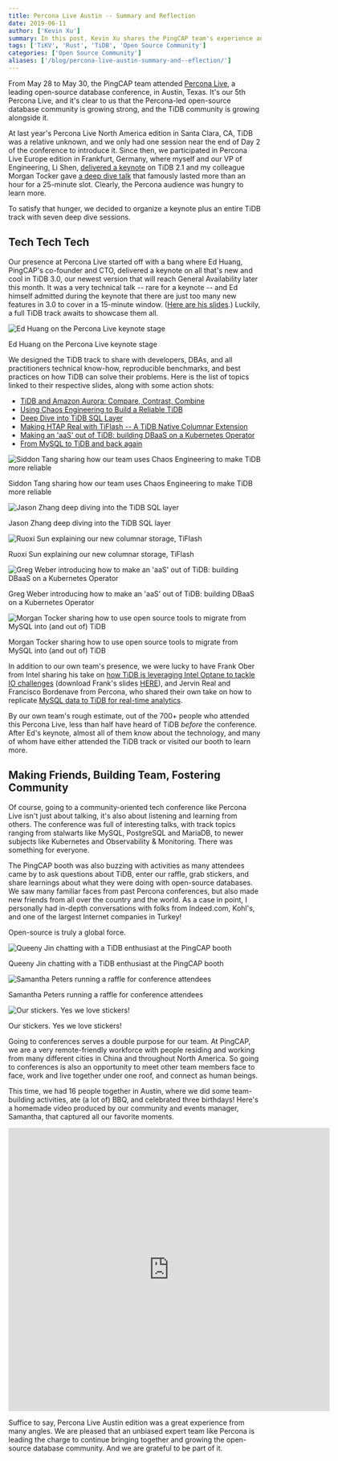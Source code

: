 ```yaml
---
title: Percona Live Austin -- Summary and Reflection
date: 2019-06-11
author: ['Kevin Xu']
summary: In this post, Kevin Xu shares the PingCAP team's experience and activities at Percona Live in Austin, including several technical sharing sessions and boosting friendship with people inside and outside PingCAP.
tags: ['TiKV', 'Rust', 'TiDB', 'Open Source Community']
categories: ['Open Source Community']
aliases: ['/blog/percona-live-austin-summary-and--eflection/']
---
```


From May 28 to May 30, the PingCAP team attended [Percona Live](https://www.percona.com/live/19/), a leading open-source database conference, in Austin, Texas. It's our 5th Percona Live, and it's clear to us that the Percona-led open-source database community is growing strong, and the TiDB community is growing alongside it. 

At last year's Percona Live North America edition in Santa Clara, CA, TiDB was a relative unknown, and we only had one session near the end of Day 2 of the conference to introduce it. Since then, we participated in Percona Live Europe edition in Frankfurt, Germany, where myself and our VP of Engineering, Li Shen, [delivered a keynote](https://www.percona.com/live/e18/sessions/tidb-21-mysql-compatibility-and-multi-cloud-deployment) on TiDB 2.1 and my colleague Morgan Tocker gave [a deep dive talk](https://www.percona.com/live/e18/sessions/tidb-distributed-horizontally-scalable-mysql-compatible) that famously lasted more than an hour for a 25-minute slot. Clearly, the Percona audience was hungry to learn more.

To satisfy that hunger, we decided to organize a keynote plus an entire TiDB track with seven deep dive sessions.  

## Tech Tech Tech

Our presence at Percona Live started off with a bang where Ed Huang, PingCAP's co-founder and CTO, delivered a keynote on all that's new and cool in TiDB 3.0, our newest version that will reach General Availability later this month. It was a very technical talk -- rare for a keynote -- and Ed himself admitted during the keynote that there are just too many new features in 3.0 to cover in a 15-minute window. ([Here are his slides](https://cdn2.hubspot.net/hubfs/4466002/PerconaLive%20Keynote.pdf?utm_source=hs_email&utm_medium=email&_hsenc=p2ANqtz-_9qqk129R8ydcMJWkPxjLT4cNKGctCfS4uVI51iiE8T4Ept8cNY5YGf2qrDwO4hVamWK-U).) Luckily, a full TiDB track awaits to showcase them all. 

![Ed Huang on the Percona Live keynote stage](media/ed-huang-on-the-percona-live-keynote-stage.png)
<div class="caption-center"> Ed Huang on the Percona Live keynote stage </div> 	

We designed the TiDB track to share with developers, DBAs, and all practitioners technical know-how, reproducible benchmarks, and best practices on how TiDB can solve their problems. Here is the list of topics linked to their respective slides, along with some action shots: 

- [TiDB and Amazon Aurora: Compare, Contrast, Combine](https://cdn2.hubspot.net/hubfs/4466002/TiDB%20vs%20Aurora.pdf?utm_source=hs_email&utm_medium=email&_hsenc=p2ANqtz-_9qqk129R8ydcMJWkPxjLT4cNKGctCfS4uVI51iiE8T4Ept8cNY5YGf2qrDwO4hVamWK-U)
- [Using Chaos Engineering to Build a Reliable TiDB](https://cdn2.hubspot.net/hubfs/4466002/Using%20Chaos%20Engineering%20to%20Build%20a%20Reliable%20TiDB.pdf?utm_source=hs_email&utm_medium=email&_hsenc=p2ANqtz-_9qqk129R8ydcMJWkPxjLT4cNKGctCfS4uVI51iiE8T4Ept8cNY5YGf2qrDwO4hVamWK-U)
- [Deep Dive into TiDB SQL Layer](https://cdn2.hubspot.net/hubfs/4466002/Deep%20Dive%20into%20the%20TiDB%20SQL%20Layer.pdf?utm_source=hs_email&utm_medium=email&_hsenc=p2ANqtz-_9qqk129R8ydcMJWkPxjLT4cNKGctCfS4uVI51iiE8T4Ept8cNY5YGf2qrDwO4hVamWK-U)
- [Making HTAP Real with TiFlash -- A TiDB Native Columnar Extension](https://cdn2.hubspot.net/hubfs/4466002/Making%20HTAP%20Real%20with%20TiFlash%20-%20A%20TiDB%20Native%20Columnar%20Extension.pdf?utm_source=hs_email&utm_medium=email&_hsenc=p2ANqtz-_9qqk129R8ydcMJWkPxjLT4cNKGctCfS4uVI51iiE8T4Ept8cNY5YGf2qrDwO4hVamWK-U)
- [Making an 'aaS' out of TiDB: building DBaaS on a Kubernetes Operator](https://cdn2.hubspot.net/hubfs/4466002/Making%20an%20aaS%20out%20of%20TiDB.pdf?utm_source=hs_email&utm_medium=email&_hsenc=p2ANqtz-_9qqk129R8ydcMJWkPxjLT4cNKGctCfS4uVI51iiE8T4Ept8cNY5YGf2qrDwO4hVamWK-U)
- [From MySQL to TiDB and back again](https://cdn2.hubspot.net/hubfs/4466002/From%20MySQL%20to%20TiDB%20and%20back%20again.pdf?utm_source=hs_email&utm_medium=email&_hsenc=p2ANqtz-_9qqk129R8ydcMJWkPxjLT4cNKGctCfS4uVI51iiE8T4Ept8cNY5YGf2qrDwO4hVamWK-U)

![Siddon Tang sharing how our team uses Chaos Engineering to make TiDB more reliable](media/siddon-tang-sharing-how-our-team-uses-chaos-engineering-to-make-tidb-more-reliable.png)
<div class="caption-center"> Siddon Tang sharing how our team uses Chaos Engineering to make TiDB more reliable </div>

![Jason Zhang deep diving into the TiDB SQL layer](media/jason-zhang-deep-diving-into-the-tidb-sql-layer.png)
<div class="caption-center"> Jason Zhang deep diving into the TiDB SQL layer </div>

![Ruoxi Sun explaining our new columnar storage, TiFlash](media/ruoxi-sun-explaining-our-new-columnar-storage-tiflash.png)
<div class="caption-center"> Ruoxi Sun explaining our new columnar storage, TiFlash </div>	

![Greg Weber introducing how to make an 'aaS' out of TiDB: building DBaaS on a Kubernetes Operator](media/greg-weber-introducing-how-to-make-an-aas-out-of-tidb-building-dbaas-on-a-kubernetes-operator.png)
<div class="caption-center"> Greg Weber introducing how to make an 'aaS' out of TiDB: building DBaaS on a Kubernetes Operator </div>	

![Morgan Tocker sharing how to use open source tools to migrate from MySQL into (and out of) TiDB](media/morgan-tocker-sharing-how-to-use-open-source-tools-to-migrate-from-mysql-into-and-out-of-tidb.png)
<div class="caption-center"> Morgan Tocker sharing how to use open source tools to migrate from MySQL into (and out of) TiDB </div>	

In addition to our own team's presence, we were lucky to have Frank Ober from Intel sharing his take on [how TiDB is leveraging Intel Optane to tackle IO challenges](https://www.percona.com/live/19/sessions/leveraging-optane-to-tackle-your-io-challenges-with-tidb) (download Frank's slides [HERE](https://cdn2.hubspot.net/hubfs/4466002/Intel-TiDB-Percona-May19-FINAL.pdf)), and Jervin Real and Francisco Bordenave from Percona, who shared their own take on how to replicate [MySQL data to TiDB for real-time analytics](https://www.percona.com/live/19/sessions/replicating-mysql-data-to-tidb-for-real-time-analytics).

By our own team's rough estimate, out of the 700+ people who attended this Percona Live, less than half have heard of TiDB *before* the conference. After Ed's keynote, almost all of them know about the technology, and many of whom have either attended the TiDB track or visited our booth to learn more. 

## Making Friends, Building Team, Fostering Community 

Of course, going to a community-oriented tech conference like Percona Live isn't just about talking, it's also about listening and learning from others. The conference was full of interesting talks, with track topics ranging from stalwarts like MySQL, PostgreSQL and MariaDB, to newer subjects like Kubernetes and Observability & Monitoring. There was something for everyone. 

The PingCAP booth was also buzzing with activities as many attendees came by to ask questions about TiDB, enter our raffle, grab stickers, and share learnings about what they were doing with open-source databases. We saw many familiar faces from past Percona conferences, but also made new friends from all over the country and the world. As a case in point, I personally had in-depth conversations with folks from Indeed.com, Kohl's, and one of the largest Internet companies in Turkey! 

Open-source is truly a global force.

![Queeny Jin chatting with a TiDB enthusiast at the PingCAP booth](media/queeny-jin-chatting-with-a-tidb-enthusiast-at-the-pingcap-booth.png)
<div class="caption-center"> Queeny Jin chatting with a TiDB enthusiast at the PingCAP booth </div>	

![Samantha Peters running a raffle for conference attendees](media/samantha-peters-running-a-raffle-for-conference-attendees.png)
<div class="caption-center"> Samantha Peters running a raffle for conference attendees </div>

![Our stickers. Yes we love stickers!](media/our-stickers-yes-we-love-stickers.png)
<div class="caption-center"> Our stickers. Yes we love stickers! </div>

Going to conferences serves a double purpose for our team. At PingCAP, we are a very remote-friendly workforce with people residing and working from many different cities in China and throughout North America. So going to conferences is also an opportunity to meet other team members face to face, work and live together under one roof, and connect as human beings. 

This time, we had 16 people together in Austin, where we did some team-building activities, ate (a lot of) BBQ, and celebrated three birthdays! Here's a homemade video produced by our community and events manager, Samantha, that captured all our favorite moments.

<iframe src="https://player.vimeo.com/video/340116507" width="640" height="564" frameborder="0" allow="autoplay; fullscreen" allowfullscreen></iframe>

Suffice to say, Percona Live Austin edition was a great experience from many angles. We are pleased that an unbiased expert team like Percona is leading the charge to continue bringing together and growing the open-source database community. And we are grateful to be part of it. 
